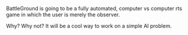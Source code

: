 BattleGround is going to be a fully automated, computer vs computer rts game in which the user is merely the observer.

Why?
Why not? It will be a cool way to work on a simple AI problem.
